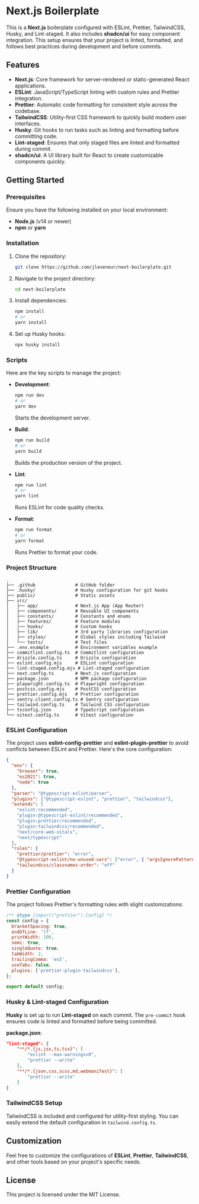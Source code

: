 # Next.js Boilerplate

This is a **Next.js** boilerplate configured with ESLint, Prettier, TailwindCSS, Husky, and Lint-staged. It also includes **shadcn/ui** for easy component integration. This setup ensures that your project is linted, formatted, and follows best practices during development and before commits.

## Features

- **Next.js**: Core framework for server-rendered or static-generated React applications.
- **ESLint**: JavaScript/TypeScript linting with custom rules and Prettier integration.
- **Prettier**: Automatic code formatting for consistent style across the codebase.
- **TailwindCSS**: Utility-first CSS framework to quickly build modern user interfaces.
- **Husky**: Git hooks to run tasks such as linting and formatting before committing code.
- **Lint-staged**: Ensures that only staged files are linted and formatted during commit.
- **shadcn/ui**: A UI library built for React to create customizable components quickly.

## Getting Started

### Prerequisites

Ensure you have the following installed on your local environment:

- **Node.js** (v14 or newer)
- **npm** or **yarn**

### Installation

1. Clone the repository:

   ```bash
   git clone https://github.com/jleveneur/next-boilerplate.git
   ```

2. Navigate to the project directory:

   ```bash
   cd next-boilerplate
   ```

3. Install dependencies:

   ```bash
   npm install
   # or
   yarn install
   ```

4. Set up Husky hooks:

   ```bash
   npx husky install
   ```

### Scripts

Here are the key scripts to manage the project:

- **Development**:

  ```bash
  npm run dev
  # or
  yarn dev
  ```

  Starts the development server.

- **Build**:

  ```bash
  npm run build
  # or
  yarn build
  ```

  Builds the production version of the project.

- **Lint**:

  ```bash
  npm run lint
  # or
  yarn lint
  ```

  Runs ESLint for code quality checks.

- **Format**:
  ```bash
  npm run format
  # or
  yarn format
  ```
  Runs Prettier to format your code.

### Project Structure

```
.
├── .github               # GitHub folder
├── .husky/               # Husky configuration for git hooks
├── public/               # Static assets
├── src/
│   ├── app/              # Next.js App (App Router)
│   ├── components/       # Reusable UI components
│   ├── constants/        # Constants and enums
│   ├── features/         # Feature modules
│   |── hooks/            # Custom hooks
│   ├── lib/              # 3rd party libraries configuration
│   ├── styles/           # Global styles including Tailwind
│   └── tests/            # Test files
├── .env.example          # Environment variables example
├── commitlint.config.ts  # Commitlint configuration
├── drizzle.config.ts     # Drizzle configuration
├── eslint.config.mjs     # ESLint configuration
├── lint-staged.config.mjs # Lint-staged configuration
├── next.config.ts        # Next.js configuration
├── package.json          # NPM package configuration
├── playwright.config.ts  # Playwright configuration
├── postcss.config.mjs    # PostCSS configuration
├── prettier.config.mjs   # Prettier configuration
├── sentry.client.config.ts # Sentry configuration
├── tailwind.config.ts    # Tailwind CSS configuration
├── tsconfig.json         # TypeScript configuration
└── vitest.config.ts      # Vitest configuration
```

### ESLint Configuration

The project uses **eslint-config-prettier** and **eslint-plugin-prettier** to avoid conflicts between ESLint and Prettier. Here's the core configuration:

```json
{
  "env": {
    "browser": true,
    "es2021": true,
    "node": true
  },
  "parser": "@typescript-eslint/parser",
  "plugins": ["@typescript-eslint", "prettier", "tailwindcss"],
  "extends": [
    "eslint:recommended",
    "plugin:@typescript-eslint/recommended",
    "plugin:prettier/recommended",
    "plugin:tailwindcss/recommended",
    "next/core-web-vitals",
    "next/typescript"
  ],
  "rules": {
    "prettier/prettier": "error",
    "@typescript-eslint/no-unused-vars": ["error", { "argsIgnorePattern": "^_" }],
    "tailwindcss/classnames-order": "off"
  }
}
```

### Prettier Configuration

The project follows Prettier's formatting rules with slight customizations:

```javascript
/** @type {import("prettier").Config} */
const config = {
  bracketSpacing: true,
  endOfLine: 'lf',
  printWidth: 100,
  semi: true,
  singleQuote: true,
  tabWidth: 2,
  trailingComma: 'es5',
  useTabs: false,
  plugins: ['prettier-plugin-tailwindcss'],
};

export default config;
```

### Husky & Lint-staged Configuration

**Husky** is set up to run **Lint-staged** on each commit. The `pre-commit` hook ensures code is linted and formatted before being committed.

**package.json**:

```json
"lint-staged": {
    "**/*.{js,jsx,ts,tsx}": [
        "eslint --max-warnings=0",
        "prettier --write"
    ],
    "**/*.{json,css,scss,md,webmanifest}": [
        "prettier --write"
    ]
}
```

### TailwindCSS Setup

TailwindCSS is included and configured for utility-first styling. You can easily extend the default configuration in `tailwind.config.ts`.

## Customization

Feel free to customize the configurations of **ESLint**, **Prettier**, **TailwindCSS**, and other tools based on your project's specific needs.

## License

This project is licensed under the MIT License.
